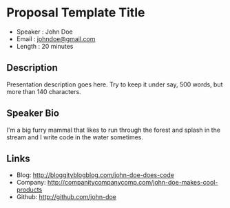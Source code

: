 Proposal Template Title
========================

* Speaker   : John Doe
* Email     : johndoe@gmail.com
* Length    : 20 minutes

Description
-----------

Presentation description goes here. Try to keep it under say, 500 words, but more than 140 characters.

Speaker Bio
-----------

I'm a big furry mammal that likes to run through the forest and splash in the stream and I write code in the water sometimes.

Links
-----

* Blog: http://bloggityblogblog.com/john-doe-does-code
* Company: http://companitycompanycomp.com/john-doe-makes-cool-products
* Github: http://github.com/john-doe
